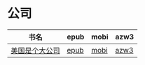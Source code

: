 # 公司

| 书名 | epub | mobi | azw3 |
| --- | --- | --- | --- |
| [美国是个大公司](http://ct.dalanmei.com/f/31084289-571786870-130a96) | [epub](http://ct.dalanmei.com/f/31084289-571786870-130a96) | [mobi](http://ct.dalanmei.com/f/31084289-571453141-fafe39) | [azw3](http://ct.dalanmei.com/f/31084289-571886006-07bdb9) |
